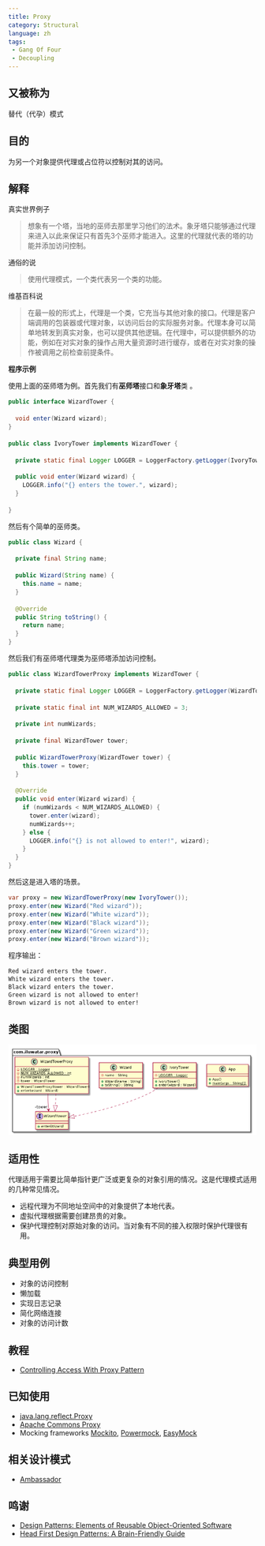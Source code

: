 ```yaml
---
title: Proxy
category: Structural
language: zh
tags:
 - Gang Of Four
 - Decoupling
---
```


## 又被称为

替代（代孕）模式

## 目的

为另一个对象提供代理或占位符以控制对其的访问。

## 解释

真实世界例子

> 想象有一个塔，当地的巫师去那里学习他们的法术。象牙塔只能够通过代理来进入以此来保证只有首先3个巫师才能进入。这里的代理就代表的塔的功能并添加访问控制。

通俗的说

> 使用代理模式，一个类代表另一个类的功能。

维基百科说

> 在最一般的形式上，代理是一个类，它充当与其他对象的接口。代理是客户端调用的包装器或代理对象，以访问后台的实际服务对象。代理本身可以简单地转发到真实对象，也可以提供其他逻辑。在代理中，可以提供额外的功能，例如在对实对象的操作占用大量资源时进行缓存，或者在对实对象的操作被调用之前检查前提条件。

**程序示例**

使用上面的巫师塔为例。首先我们有**巫师塔**接口和**象牙塔**类 。

```java
public interface WizardTower {

  void enter(Wizard wizard);
}

public class IvoryTower implements WizardTower {

  private static final Logger LOGGER = LoggerFactory.getLogger(IvoryTower.class);

  public void enter(Wizard wizard) {
    LOGGER.info("{} enters the tower.", wizard);
  }

}
```

然后有个简单的巫师类。

```java
public class Wizard {

  private final String name;

  public Wizard(String name) {
    this.name = name;
  }

  @Override
  public String toString() {
    return name;
  }
}
```

然后我们有巫师塔代理类为巫师塔添加访问控制。

```java
public class WizardTowerProxy implements WizardTower {

  private static final Logger LOGGER = LoggerFactory.getLogger(WizardTowerProxy.class);

  private static final int NUM_WIZARDS_ALLOWED = 3;

  private int numWizards;

  private final WizardTower tower;

  public WizardTowerProxy(WizardTower tower) {
    this.tower = tower;
  }

  @Override
  public void enter(Wizard wizard) {
    if (numWizards < NUM_WIZARDS_ALLOWED) {
      tower.enter(wizard);
      numWizards++;
    } else {
      LOGGER.info("{} is not allowed to enter!", wizard);
    }
  }
}
```

然后这是进入塔的场景。

```java
var proxy = new WizardTowerProxy(new IvoryTower());
proxy.enter(new Wizard("Red wizard"));
proxy.enter(new Wizard("White wizard"));
proxy.enter(new Wizard("Black wizard"));
proxy.enter(new Wizard("Green wizard"));
proxy.enter(new Wizard("Brown wizard"));
```

程序输出：

```
Red wizard enters the tower.
White wizard enters the tower.
Black wizard enters the tower.
Green wizard is not allowed to enter!
Brown wizard is not allowed to enter!
```

## 类图

![alt text](etc/proxy.urm.png "Proxy pattern class diagram")

## 适用性

代理适用于需要比简单指针更广泛或更复杂的对象引用的情况。这是代理模式适用的几种常见情况。

* 远程代理为不同地址空间中的对象提供了本地代表。
* 虚拟代理根据需要创建昂贵的对象。
* 保护代理控制对原始对象的访问。当对象有不同的接入权限时保护代理很有用。

## 典型用例

* 对象的访问控制
* 懒加载
* 实现日志记录
* 简化网络连接
* 对象的访问计数

## 教程

* [Controlling Access With Proxy Pattern](http://java-design-patterns.com/blog/controlling-access-with-proxy-pattern/)

## 已知使用

* [java.lang.reflect.Proxy](http://docs.oracle.com/javase/8/docs/api/java/lang/reflect/Proxy.html)
* [Apache Commons Proxy](https://commons.apache.org/proper/commons-proxy/)
* Mocking frameworks [Mockito](https://site.mockito.org/), 
[Powermock](https://powermock.github.io/), [EasyMock](https://easymock.org/)

## 相关设计模式

* [Ambassador](https://java-design-patterns.com/patterns/ambassador/)

## 鸣谢

* [Design Patterns: Elements of Reusable Object-Oriented Software](https://www.amazon.com/gp/product/0201633612/ref=as_li_tl?ie=UTF8&camp=1789&creative=9325&creativeASIN=0201633612&linkCode=as2&tag=javadesignpat-20&linkId=675d49790ce11db99d90bde47f1aeb59)
* [Head First Design Patterns: A Brain-Friendly Guide](https://www.amazon.com/gp/product/0596007124/ref=as_li_tl?ie=UTF8&camp=1789&creative=9325&creativeASIN=0596007124&linkCode=as2&tag=javadesignpat-20&linkId=6b8b6eea86021af6c8e3cd3fc382cb5b)
